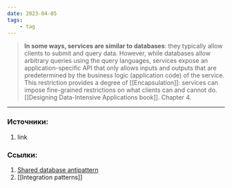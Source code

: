 ```yaml
---
date: 2023-04-05
tags:
    - tag
---
```


> **In some ways, services are similar to databases**: they typically allow clients to submit and query data. However, while databases allow arbitrary queries using the query languages, services expose an application-specific API that only allows inputs and outputs that are predetermined by the business logic (application code) of the service. This restriction provides a degree of [[Encapsulation]]: services can impose fine-grained restrictions on what clients can and cannot do. [[Designing Data-Intensive Applications book]]. Chapter 4.

---

### Источники:
1. link

### Ссылки:
1. [Shared database antipattern](https://microservices.io/patterns/data/shared-database.html)
1. [[Integration patterns]]